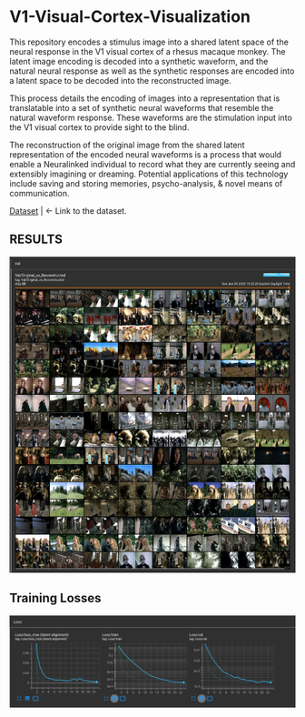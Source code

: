 # V1-Visual-Cortex-Visualization

This repository encodes a stimulus image into a shared latent space of the neural response in the V1 visual cortex of a rhesus macaque monkey. The latent image encoding is decoded into a synthetic waveform, and the natural neural response as well as the synthetic responses are encoded into a latent space to be decoded into the reconstructed image. 

This process details the encoding of images into a representation that is translatable into a set of synthetic neural waveforms that resemble the natural waveform response. These waveforms are the stimulation input into the V1 visual cortex to provide sight to the blind. 

The reconstruction of the original image from the shared latent representation of the encoded neural waveforms is a process that would enable a Neuralinked individual to record what they are currently seeing and extensibly imagining or dreaming. Potential applications of this technology include saving and storing memories, psycho-analysis, & novel means of communication.

[Dataset](https://crcns.org/data-sets/vc/pvc-1) | <- Link to the dataset.

## RESULTS
![RESULTS](/imgs/reconstructed_images.png)

## Training Losses
![Loss](/imgs/loss.png)